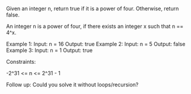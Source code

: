 Given an integer n, return true if it is a power of four. Otherwise, return
false.

An integer n is a power of four, if there exists an integer x such that n ==
4^x.


Example 1:
Input: n = 16
Output: true
Example 2:
Input: n = 5
Output: false
Example 3:
Input: n = 1
Output: true


Constraints:


-2^31 <= n <= 2^31 - 1



Follow up: Could you solve it without loops/recursion?



